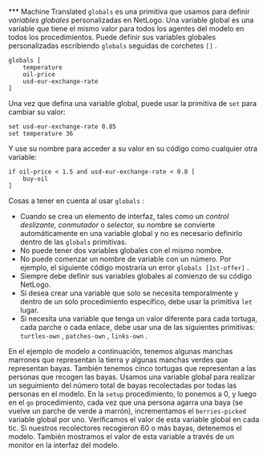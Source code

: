 ﻿*** Machine Translated
`globals` es una primitiva que usamos para definir *variables globales* personalizadas en NetLogo. Una variable global es una variable que tiene el mismo valor para todos los agentes del modelo en todos los procedimientos. Puede definir sus variables globales personalizadas escribiendo `globals` seguidas de corchetes `[]` .



```
globals [
	temperature
	oil-price
	usd-eur-exchange-rate
]
```


Una vez que defina una variable global, puede usar la primitiva de `set` para cambiar su valor:



```
set usd-eur-exchange-rate 0.85
set temperature 36
```


Y use su nombre para acceder a su valor en su código como cualquier otra variable:



```
if oil-price < 1.5 and usd-eur-exchange-rate < 0.8 [
	buy-oil
]
```


Cosas a tener en cuenta al usar `globals` :

- Cuando se crea un elemento de interfaz, tales como un *control deslizante,* *conmutador* o *selector,* su nombre se convierte automáticamente en una variable global y no es necesario definirlo dentro de las `globals` primitivas.
- No puede tener dos variables globales con el mismo nombre.
- No puede comenzar un nombre de variable con un número. Por ejemplo, el siguiente código mostraría un error `globals [1st-offer]` .
- Siempre debe definir sus variables globales al comienzo de su código NetLogo.
- Si desea crear una variable que solo se necesita temporalmente y dentro de un solo procedimiento específico, debe usar la primitiva `let` lugar.
- Si necesita una variable que tenga un valor diferente para cada tortuga, cada parche o cada enlace, debe usar una de las siguientes primitivas: `turtles-own` , `patches-own` , `links-own` .


En el ejemplo de modelo a continuación, tenemos algunas manchas marrones que representan la tierra y algunas manchas verdes que representan bayas. También tenemos cinco tortugas que representan a las personas que recogen las bayas. Usamos una variable global para realizar un seguimiento del número total de bayas recolectadas por todas las personas en el modelo. En la `setup` procedimiento, lo ponemos a 0, y luego en el `go` procedimiento, cada vez que una persona agarra una baya (se vuelve un parche de verde a marrón), incrementamos el `berries-picked` variable global por uno. Verificamos el valor de esta variable global en cada tic. Si nuestros recolectores recogieron 60 o más bayas, detenemos el modelo. También mostramos el valor de esta variable a través de un monitor en la interfaz del modelo.